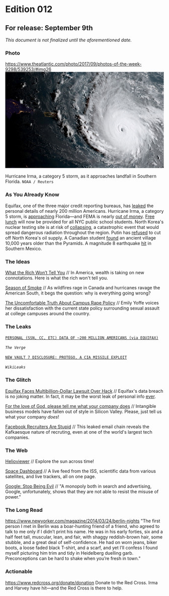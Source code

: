 # Edition 012

## For release: September 9th

_This document is not finalized until the aforementioned date._

### Photo

https://www.theatlantic.com/photo/2017/09/photos-of-the-week-9298/539253/#img26
![irma.jpg](irma.jpg)

Hurricane Irma, a category 5 storm, as it approaches landfall in Southern Florida.
`NOAA / Reuters`

### As You Already Know
Equifax, one of the three major credit reporting bureaus, has [leaked](https://nyti.ms/2gQBeod) the personal details of nearly 200 million Americans. Hurricane Irma, a category 5 storm, is [approaching](http://www.cnn.com/2017/09/05/us/hurricane-irma-puerto-rico-florida/index.html) Florida—and FEMA is nearly [out of money](https://www.bloomberg.com/news/articles/2017-09-05/fema-is-almost-out-of-money-as-hurricane-irma-threatens-florida). [Free lunch](http://pix11.com/2017/09/06/free-lunch-now-will-be-provided-for-all-nyc-students/) will now be provided for all NYC public school students. North Korea's nuclear testing site is at risk of [collapsing](http://www.scmp.com/news/china/diplomacy-defence/article/2109725/north-koreas-nuclear-test-site-risk-imploding-chinese), a catastrophic event that would spread dangerous radiation throughout the region. Putin has [refused](https://www.nytimes.com/2017/09/06/world/asia/north-korea-putin-oil-embargo.html) to cut off North Korea's oil supply. A Canadian student [found](http://www.businessinsider.com/ancient-canadian-village-older-than-pyramids-2017-9) an ancient village 10,000 years older than the Pyramids. A magnitude 8 earthquake [hit](http://news.trust.org/item/20170908050116-wvzxh) in Southern Mexico.

### The Ideas

[What the Rich Won’t Tell You](https://www.nytimes.com/2017/09/08/opinion/sunday/what-the-rich-wont-tell-you.html?mcubz=0) // In America, wealth is taking on new connotations. Here is what the rich won't tell you.

[Season of Smoke](https://theintercept.com/2017/09/09/in-a-summer-of-wildfires-and-hurricanes-my-son-asks-why-is-everything-going-wrong/) // As wildfires rage in Canada and hurricanes ravage the American South, it begs the question: why is everything going wrong?

[The Uncomfortable Truth About Campus Rape Policy](https://www.theatlantic.com/education/archive/2017/09/the-uncomfortable-truth-about-campus-rape-policy/538974/) // Emily Yoffe voices her dissatisfaction with the current state policy surrounding sexual assault at college campuses around the country.

### The Leaks

[`PERSONAL (SSN, CC, ETC) DATA OF ~200 MILLION AMERICANS (via EQUIFAX)`](https://www.theverge.com/2017/9/8/16276584/equifax-breach-social-security-number-broken-system)

*`The Verge`*

[`NEW VAULT 7 DISCLOSURE: PROTEGO, A CIA MISSILE EXPLOIT`](https://wikileaks.org/vault7/#Protego)

*`WikiLeaks`*

### The Glitch
[Equifax Faces Multibillion-Dollar Lawsuit Over Hack](https://www.bloomberg.com/news/articles/2017-09-08/equifax-sued-over-massive-hack-in-multibillion-dollar-lawsuit) // Equifax's data breach is no joking matter. In fact, it may be the worst leak of personal info [ever](https://arstechnica.com/information-technology/2017/09/why-the-equifax-breach-is-very-possibly-the-worst-leak-of-personal-info-ever/).

[For the love of God, please tell me what your company does](https://hackernoon.com/for-the-love-of-god-please-tell-me-what-your-company-does-c2f0b835ab92) // Intangible business models have fallen out of style in Silicon Valley. Please, just tell us what your company *does*!

[Facebook Recruiters Are Stupid](http://imgur.com/hw2pnDt) // This leaked email chain reveals the Kafkaesque nature of recruting, even at one of the world's largest tech companies.

### The Web

[Helioviewer](https://www.helioviewer.org/) // Explore the sun across time!

[Space Dashboard](http://spacedashboard.com/) // A live feed from the ISS, scientific data from various satellites, and live trackers, all on one page.

[Google: Stop Being Evil](https://vivaldi.com/blog/google-return-to-not-being-evil/) // "A monopoly both in search and advertising, Google, unfortunately, shows that they are not able to resist the misuse of power."

### The Long Read
https://www.newyorker.com/magazine/2014/03/24/berlin-nights "The first person I met in Berlin was a boar-hunting friend of a friend, who agreed to talk to me only if I didn’t print his name. He was in his early forties, six and a half feet tall, muscular, lean, and fair, with shaggy reddish-brown hair, some stubble, and a great deal of self-confidence. He had on worn jeans, biker boots, a loose faded black T-shirt, and a scarf, and yet I’ll confess I found myself picturing him trim and tidy in Heidelberg duelling garb. Preconceptions can be hard to shake when you’re fresh in town."

### Actionable
https://www.redcross.org/donate/donation Donate to the Red Cross. Irma and Harvey have hit—and the Red Cross is there to help.
